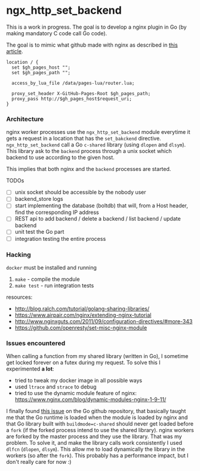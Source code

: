 # ngx_http_set_backend

This is a work in progress. The goal is to develop a nginx plugin in Go (by making mandatory C code call Go code).

The goal is to mimic what github made with nginx as described in [this article](http://githubengineering.com/rearchitecting-github-pages/).

````
location / {
  set $gh_pages_host "";
  set $gh_pages_path "";

  access_by_lua_file /data/pages-lua/router.lua;

  proxy_set_header X-GitHub-Pages-Root $gh_pages_path;
  proxy_pass http://$gh_pages_host$request_uri;
}
````

### Architecture

nginx worker processes use the `ngx_http_set_backend` module everytime it gets a request in a location that has the `set_bakckend` directive. `ngx_http_set_backend` call a Go `c-shared` library (using `dlopen` and `dlsym`). This library ask to the `backend` process through a unix socket which backend to use according to the given host.

This implies that both nginx and the `backend` processes are started.

TODOs
- [ ] unix socket should be accessible by the nobody user
- [ ] backend_store logs
- [ ] start implementing the database (boltdb) that will, from a Host header, find the corresponding IP address
- [ ] REST api to add backend / delete a backend / list backend / update backend
- [ ] unit test the Go part
- [ ] integration testing the entire process

### Hacking

`docker` must be installed and running

1. `make` - compile the module
2. `make test` - run integration tests

resources:
- http://blog.ralch.com/tutorial/golang-sharing-libraries/
- https://www.airpair.com/nginx/extending-nginx-tutorial
- http://www.nginxguts.com/2011/09/configuration-directives/#more-343
- https://github.com/openresty/set-misc-nginx-module

### Issues encountered

When calling a function from my shared library (written in Go), I sometime get locked forever on a futex during my request. To solve this I experimented **a lot**:
- tried to tweak my docker image in all possible ways
- used `ltrace` and `strace` to debug
- tried to use the dynamic module feature of nginx: https://www.nginx.com/blog/dynamic-modules-nginx-1-9-11/

I finally found [this issue](https://github.com/golang/go/issues/12873) on the Go github repository, that basically taught me that the Go runtime is loaded when the module is loaded by nginx and that Go library built with `buildmode=c-shared` should never get loaded before a `fork` (if the forked process intend to use the shared library). nginx workers are forked by the master process and they use the library. That was my problem. To solve it, and make the library calls work consistently I used `dlfcn` (`dlopen`, `dlsym`). This allow me to load dynamically the library in the workers (so after the `fork`). This probably has a performance impact, but I don't really care for now :)
